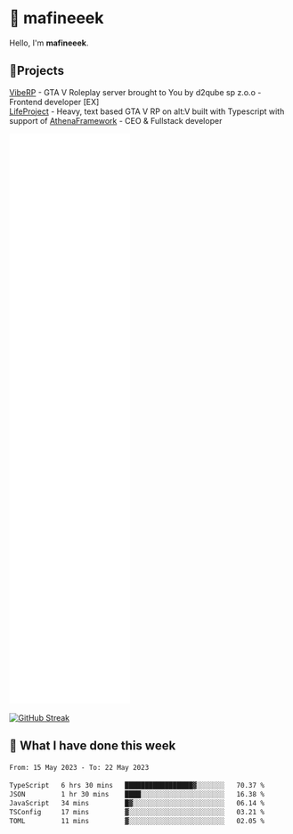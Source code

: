 # 👋 mafineeek
Hello, I'm **mafineeek**.

## 📝Projects

[VibeRP](https://v-rp.pl) - GTA V Roleplay server brought to You by d2qube sp z.o.o - Frontend developer [EX]
<br>
[LifeProject](https://github.com/LifeProject-Roleplay/) - Heavy, text based GTA V RP on alt:V built with Typescript with support of [AthenaFramework](https://github.com/Athena-Roleplay-Framework/) - CEO & Fullstack developer

![](./github-metrics.svg)

[![GitHub Streak](https://streak-stats.demolab.com/?user=mafineeek)](https://git.io/streak-stats)

## 📰 What I have done this week
<!--START_SECTION:waka-->

```text
From: 15 May 2023 - To: 22 May 2023

TypeScript   6 hrs 30 mins   █████████████████▓░░░░░░░   70.37 %
JSON         1 hr 30 mins    ████░░░░░░░░░░░░░░░░░░░░░   16.38 %
JavaScript   34 mins         █▓░░░░░░░░░░░░░░░░░░░░░░░   06.14 %
TSConfig     17 mins         ▓░░░░░░░░░░░░░░░░░░░░░░░░   03.21 %
TOML         11 mins         ▓░░░░░░░░░░░░░░░░░░░░░░░░   02.05 %
```

<!--END_SECTION:waka-->

